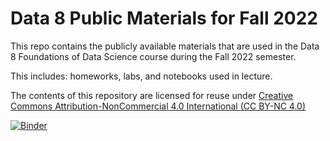# Data 8 Public Materials for Fall 2022

This repo contains the publicly available materials that are used in the Data 8 Foundations of Data Science course during the Fall 2022 semester.

This includes: homeworks, labs, and notebooks used in lecture.

The contents of this repository are licensed for reuse under [Creative Commons Attribution-NonCommercial 4.0 International (CC BY-NC 4.0)](http://creativecommons.org/licenses/by-nc/4.0/)

[![Binder](https://mybinder.org/badge.svg)](https://mybinder.org/v2/gh/data-8/materials-fa22/main)
